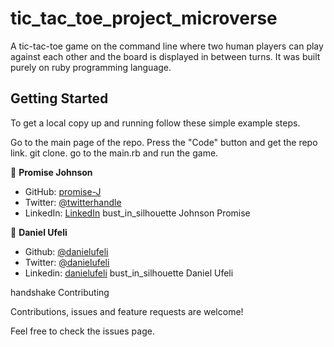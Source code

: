 # tic_tac_toe_project_microverse
A tic-tac-toe game on the command line where two human players can play against each other and the board is displayed in between turns. It was built purely on ruby programming language.


## Getting Started
To get a local copy up and running follow these simple example steps.

Go to the main page of the repo.
Press the "Code" button and get the repo link.
git clone.
go to the main.rb and run the game.


👤 **Promise Johnson**

- GitHub: [promise-J](https://github.com/promise-J)
- Twitter: [@twitterhandle](https://twitter.com/Promise94353263)
- LinkedIn: [LinkedIn](https://www.linkedin.com/in/promise-chiemela-788887142)
bust_in_silhouette Johnson Promise


👤 **Daniel Ufeli**

- Github: [@danielufeli](https://github.com/danielufeli)
- Twitter: [@danielufeli](https://twitter.com/danielufeli)
- Linkedin: [danielufeli](https://www.linkedin.com/in/danielufeli/)
bust_in_silhouette Daniel Ufeli

handshake Contributing

Contributions, issues and feature requests are welcome!

Feel free to check the issues page.
